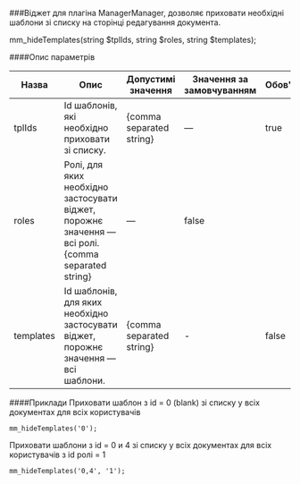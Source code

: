 ###Віджет для плагіна ManagerManager, дозволяє приховати необхідні шаблони зі списку на сторінці редагування документа.

mm_hideTemplates(string $tplIds, string $roles, string $templates);

####Опис параметрів

Назва|Опис|Допустимі значення|Значення за замовчуванням|Обов'язковий?
--------|--------|---------|--------|--------
tplIds|Id шаблонів, які необхідно приховати зі списку.|{comma separated string}|—|true
roles|Ролі, для яких необхідно застосувати віджет, порожнє значення — всі ролі.{comma separated string}|—|false
templates|Id шаблонів, для яких необхідно застосувати віджет, порожнє значення — всі шаблони.|{comma separated string}|-|false

####Приклади
Приховати шаблон з id = 0 (blank) зі списку у всіх документах для всіх користувачів
	
	mm_hideTemplates('0');

Приховати шаблони з id = 0 и 4 зі списку у всіх документах для всіх користувачів з id ролі = 1
	
	mm_hideTemplates('0,4', '1');
